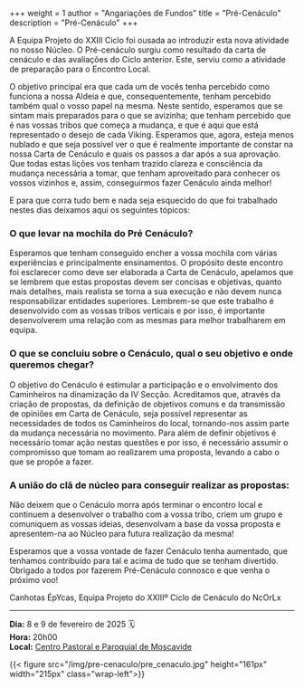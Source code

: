 +++
weight = 1
author = "Angariações de Fundos"
title = "Pré-Cenáculo"
description = "Pré-Cenáculo"
+++

A Equipa Projeto do XXIII Ciclo foi ousada ao introduzir esta nova atividade no nosso Núcleo. O Pré-cenáculo surgiu como resultado da carta de cenáculo e das avaliações do Ciclo anterior. Este, serviu como a atividade de preparação para o Encontro Local. 

O objetivo principal era que cada um de vocês tenha percebido como funciona a nossa Aldeia e que, consequentemente, tenham percebido também qual o vosso papel na mesma. Neste sentido, esperamos que se sintam mais preparados para o que se avizinha; que tenham percebido que é nas vossas tribos que começa a mudança, e que é aqui que está representado o desejo de cada Viking. Esperamos que, agora, esteja menos nublado e que seja possível ver o que é realmente importante de constar na nossa Carta de Cenáculo e quais os passos a dar após a sua aprovação. Que todas estas lições vos tenham trazido clareza e consciência da mudança necessária a tomar, que tenham aproveitado para conhecer os vossos vizinhos e, assim, conseguirmos fazer Cenáculo ainda melhor!

E para que corra tudo bem e nada seja esquecido do que foi trabalhado nestes dias deixamos aqui os seguintes tópicos:

### O que levar na mochila do Pré Cenáculo?
Esperamos que tenham conseguido encher a vossa mochila com várias experiências e principalmente ensinamentos. O propósito deste encontro foi esclarecer como deve ser elaborada a Carta de Cenáculo, apelamos que se lembrem que estas propostas devem ser concisas e objetivas, quanto mais detalhes, mais realista se torna a sua execução e não devem nunca responsabilizar entidades superiores. Lembrem-se que este trabalho é desenvolvido com as vossas tribos verticais e por isso, é importante desenvolverem uma relação com as mesmas para melhor trabalharem em equipa.

### O que se concluiu sobre o Cenáculo, qual o seu objetivo e onde queremos chegar?
O objetivo do Cenáculo é estimular a participação e o envolvimento dos Caminheiros na dinamização da IV Secção. Acreditamos que, através da criação de propostas, da definição de objetivos comuns e da transmissão de opiniões em Carta de Cenáculo, seja possível representar as necessidades de todos os Caminheiros do local, tornando-nos assim parte da mudança necessária no movimento. Para além de definir objetivos é necessário tomar ação nestas questões e por isso, é necessário assumir o compromisso que tomam ao realizarem uma proposta, levando a cabo o que se propõe a fazer.


### A união do clã de núcleo para conseguir realizar as propostas:
Não deixem que o Cenáculo morra após terminar o encontro local e continuem a desenvolver o trabalho com a vossa tribo, criem um grupo e comuniquem as vossas ideias, desenvolvam a base da vossa proposta e apresentem-na ao Núcleo para futura realização da mesma!

Esperamos que a vossa vontade de fazer Cenáculo tenha aumentado, que tenhamos contribuído para tal e acima de tudo que se tenham divertido. Obrigado a todos por fazerem Pré-Cenáculo connosco e que venha o próximo voo!

Canhotas ÉpYcas, 
Equipa Projeto do XXIIIº Ciclo de Cenáculo do NcOrLx

---

**Dia:** 8 e 9 de fevereiro de 2025 🗓️ \
**Hora:** 20h00\
**Local:** [Centro Pastoral e Paroquial de Moscavide](https://maps.app.goo.gl/ohJmay6Y2wHEcLsY7)

{{< figure src="/img/pre-cenaculo/pre_cenaculo.jpg" height="161px" width="215px" class="wrap-left">}}
